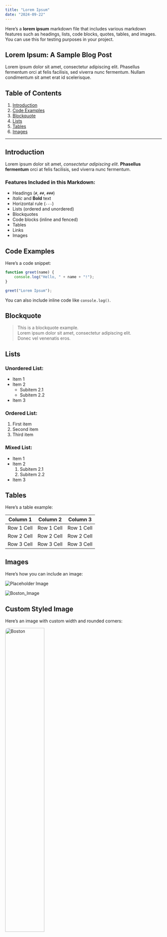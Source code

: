```yaml
---
title: "Lorem Ipsum"
date: "2024-09-22"
---
```

Here’s a **lorem ipsum** markdown file that includes various markdown features such as headings, lists, code blocks, quotes, tables, and images. You can use this for testing purposes in your project.

## Lorem Ipsum: A Sample Blog Post

Lorem ipsum dolor sit amet, consectetur adipiscing elit. Phasellus fermentum orci at felis facilisis, sed viverra nunc fermentum. Nullam condimentum sit amet erat id scelerisque.

## Table of Contents

1. [Introduction](#introduction)
2. [Code Examples](#code-examples)
3. [Blockquote](#blockquote)
4. [Lists](#lists)
5. [Tables](#tables)
6. [Images](#images)

---

## Introduction

Lorem ipsum dolor sit amet, _consectetur adipiscing elit_. **Phasellus fermentum** orci at felis facilisis, sed viverra nunc fermentum.

### Features Included in this Markdown:

- Headings (`#`, `##`, `###`)
- _Italic_ and **Bold** text
- Horizontal rule (`---`)
- Lists (ordered and unordered)
- Blockquotes
- Code blocks (inline and fenced)
- Tables
- Links
- Images

## Code Examples

Here’s a code snippet:

```js
function greet(name) {
    console.log("Hello, " + name + "!");
}

greet("Lorem Ipsum");
```

You can also include inline code like `console.log()`.

## Blockquote

> This is a blockquote example.  
> Lorem ipsum dolor sit amet, consectetur adipiscing elit.  
> Donec vel venenatis eros.

## Lists

### Unordered List:

- Item 1
- Item 2
  - Subitem 2.1
  - Subitem 2.2
- Item 3

### Ordered List:

1. First item
2. Second item
3. Third item

### Mixed List:

- Item 1
- Item 2
  1. Subitem 2.1
  2. Subitem 2.2
- Item 3

## Tables

Here’s a table example:

| Column 1   | Column 2   | Column 3   |
|------------|------------|------------|
| Row 1 Cell | Row 1 Cell | Row 1 Cell |
| Row 2 Cell | Row 2 Cell | Row 2 Cell |
| Row 3 Cell | Row 3 Cell | Row 3 Cell |

## Images

Here’s how you can include an image:

![Placeholder Image](/images/olympus.jpg)

![Boston_Image](/images/boston_landscape.jpg)

## Custom Styled Image

Here’s an image with custom width and rounded corners:

<img src="/images/boston_landscape.jpg" alt="Boston" style="width: 50%; border-radius: 10px;" />


Lorem ipsum dolor sit amet, consectetur adipiscing elit. Phasellus fermentum orci at felis facilisis, sed viverra nunc fermentum.

---

## Conclusion

Lorem ipsum dolor sit amet, _consectetur adipiscing elit_. **Phasellus fermentum** orci at felis facilisis, sed viverra nunc fermentum. You can add more content to test how markdown renders in your application. 

For more information, visit [Markdown Guide](https://www.markdownguide.org/).

### Features in This Markdown File:
1. **Headings**: `#`, `##`, `###`
2. **Emphasis**: _Italic_, **Bold**
3. **Code Blocks**: Fenced and inline code
4. **Blockquote**: Quoted text
5. **Lists**: Ordered, unordered, and mixed lists
6. **Tables**: Simple markdown table
7. **Images**: Example image (placeholder link used)
8. **Links**: A sample link to an external website

### Image Placeholder
- The image is a placeholder (`https://via.placeholder.com/600x200`). You can replace it with an actual image from your `/public` folder if needed.

This file should provide a good foundation for testing how different markdown elements render in your project. Let me know if you need more modifications!

---

